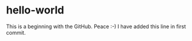 # hello-world
This is a beginning with the GitHub. Peace :-) 
I have added this line in first commit.
